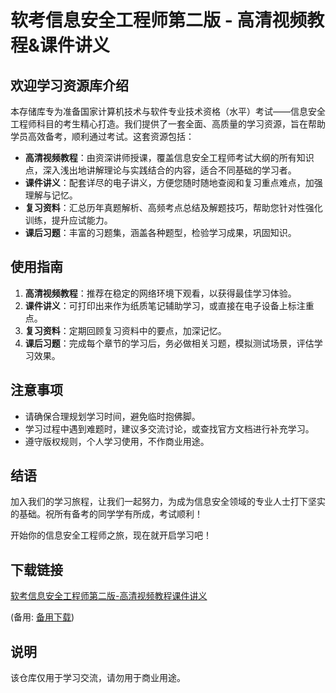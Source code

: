 # 软考信息安全工程师第二版 - 高清视频教程&课件讲义

## 欢迎学习资源库介绍

本存储库专为准备国家计算机技术与软件专业技术资格（水平）考试——信息安全工程师科目的考生精心打造。我们提供了一套全面、高质量的学习资源，旨在帮助学员高效备考，顺利通过考试。这套资源包括：

- **高清视频教程**：由资深讲师授课，覆盖信息安全工程师考试大纲的所有知识点，深入浅出地讲解理论与实践结合的内容，适合不同基础的学习者。
- **课件讲义**：配套详尽的电子讲义，方便您随时随地查阅和复习重点难点，加强理解与记忆。
- **复习资料**：汇总历年真题解析、高频考点总结及解题技巧，帮助您针对性强化训练，提升应试能力。
- **课后习题**：丰富的习题集，涵盖各种题型，检验学习成果，巩固知识。

## 使用指南

1. **高清视频教程**：推荐在稳定的网络环境下观看，以获得最佳学习体验。
2. **课件讲义**：可打印出来作为纸质笔记辅助学习，或直接在电子设备上标注重点。
3. **复习资料**：定期回顾复习资料中的要点，加深记忆。
4. **课后习题**：完成每个章节的学习后，务必做相关习题，模拟测试场景，评估学习效果。

## 注意事项

- 请确保合理规划学习时间，避免临时抱佛脚。
- 学习过程中遇到难题时，建议多交流讨论，或查找官方文档进行补充学习。
- 遵守版权规则，个人学习使用，不作商业用途。

## 结语

加入我们的学习旅程，让我们一起努力，为成为信息安全领域的专业人士打下坚实的基础。祝所有备考的同学学有所成，考试顺利！

开始你的信息安全工程师之旅，现在就开启学习吧！

## 下载链接
[软考信息安全工程师第二版-高清视频教程课件讲义](https://pan.quark.cn/s/c3c4194f6dc5) 

(备用: [备用下载](https://pan.baidu.com/s/1Nii1laqJwT0FJI-8mDbq3A?pwd=1234))

## 说明

该仓库仅用于学习交流，请勿用于商业用途。
